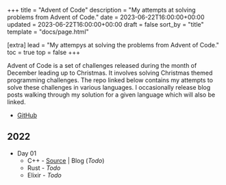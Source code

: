 +++
title = "Advent of Code"
description = "My attempts at solving problems from Advent of Code."
date = 2023-06-22T16:00:00+00:00
updated = 2023-06-22T16:00:00+00:00
draft = false
sort_by = "title"
template = "docs/page.html"

[extra]
lead = "My attempys at solving the problems from Advent of Code."
toc = true
top = false
+++

Advent of Code is a set of challenges released during the month of December leading up to Christmas. It involves solving Christmas themed programming challenges. The repo linked below contains my attempts to solve these challenges in various languages. I occasionally release blog posts walking through my solution for a given language which will also be linked.

- [GitHub](https://github.com/oraqlle/AoC)

## 2022

- Day 01
  - C++ - [Source](https://github.com/oraqlle/AoC/blob/main/2022/day-01/cpp/day-01.cxx) | Blog (_Todo_)
  - Rust - _Todo_
  - Elixir - _Todo_

